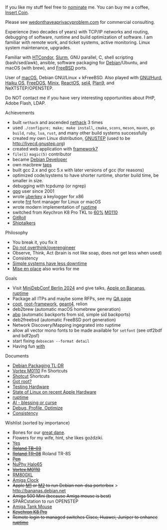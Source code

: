 If you like my stuff feel free to [nominate](https://stars.github.com/nominate) me. You can buy me a coffee, [Insert Coin](https://www.buymeacoffee.com/alexmy).

Please see [wedonthaveaprivacyproblem.com](https://github.com/wedonthaveaprivacyproblem/) for commercial consulting.

Experience (two decades of years) with TCP/IP networks and routing, debugging of software, runtime and build optimization of software. I am familiar with remote work, and ticket systems, active monitoring. Linux system maintenance, upgrades.

Familiar with [HTCondor](https://htcondor.org), [Slurm](https://slurm.schedmd.com), GNU parallel, C, shell scripting (bash/sed/awk), ansible, software packaging for [Debian](https://debian.org)/Ubuntu, and macOS (with brew), and [FreeBSD](https://freebsd.org) ports.

User of [macOS](https://next.com), Debian GNU/Linux + kFreeBSD. Also played with [GNU/Hurd](https://www.debian.org/ports/hurd/), [Haiku OS](https://www.haiku-os.org), [FreeDOS](https://www.freedos.org), [Minix](https://www.minix3.org), [ReactOS](https://reactos.org), [sel4](https://sel4.systems/), [Plan9](https://9p.io/plan9/), and NeXTSTEP/OPENSTEP.

Do NOT contact me if you have very interesting opportunities about PHP, Adobe Flash, LDAP.

Achievements
- built `nethack` and ascended [nethack](https://github.com/alexmyczko/nethack) 3 times
- used `./configure; make; make install`, `cmake`, `scons`, `meson`, `maven`, `go build`, `ruby`, `lua`, `rust`, and many other build systems successfully
- created my own Linux distribution, [GNUSTEP](https://aiei.ch/gnustep) (used to be http://livecd.gnustep.org)
- created web application with [framework7](https://framework7.io)
- `file(1)` `magic(5)` contributor
- became [Debian Developer](https://qa.debian.org/developer.php?login=tar@debian.org)
- own macbrew [taps](https://github.com/alexmyczko/homebrew-mac)
- built gcc 2.x and gcc 5.x with later versions of gcc (for reasons)
- optimized code/systems to have shorter runtime, shorter build time, be smaller in size.
- debugging with tcpdump (or ngrep)
- [gpg](https://db.debian.org/fetchkey.cgi?fingerprint=B60A1BF363DC1319FF0A8E89116852BCDF7515C0) user since 2001
- wrote [uberkey](https://github.com/alexmyczko/uberkey) a keylogger for x86
- wrote [fnt](https://github.com/alexmyczko/fnt) font manager for Linux or macOS
- wrote modern implementation of [ruptime](https://github.com/alexmyczko/ruptime)
- switched from Keychron K8 Pro TKL to [60%](https://www.reddit.com/r/MechanicalKeyboards/comments/1b2i0k1/m0110_with_tank/) [M0110](https://github.com/alexmyczko/autoexec.bat/blob/master/Documents/m0110.md)
- [GitRoll](https://gitroll.io/profile/uaSepoTD0VxNQbhD8hRzeYneXwNn2)
- [Shiptalkers](https://shiptalkers.dev/compare?github=alexmyczko&twitter=aieidotch)

Philosophy
- You break it, you fix it
- [Do not overthink/overengineer](https://github.com/kelseyhightower/nocode)
- Observe, Think, Act (brain is not like soap, does not get less when used)
- Consistency
- [Simple systems have less downtime](https://www.gkogan.co/blog/simple-systems/)
- [Mise en place](https://en.wikipedia.org/wiki/Mise_en_place) also works for me

Goals
- Visit [MiniDebConf Berlin 2024](https://wiki.debian.org/DebianEvents/de/2024/MiniDebconfBerlin) and give talks, [Apple on Bananas](https://github.com/alexmyczko/autoexec.bat/blob/master/Documents/bananas.md), [ruptime](https://github.com/alexmyczko/autoexec.bat/blob/master/Documents/ruptime.key)
- Package all ITPs and maybe some RFPs, see my [QA page](https://qa.debian.org/developer.php?login=tar%40debian.org)
- [coot](https://packages.debian.org/coot), [root-framework](https://salsa.debian.org/science-team/root), [geant4](https://github.com/alexmyczko/homebrew-mac/blob/main/geant4.rb), relion
- deb2brew (automatic macOS homebrew generation)
- [abp](https://github.com/alexmyczko/autoexec.bat/blob/master/abp) (automatic backports from sid, simple sid backports)
- deb2freebsd (automatic FreeBSD port generation)
- Network Discovery/Mapping ingegrated into ruptime
- allow all vector mono fonts to be made available for `setfont` (see otf2bdf and bdf2psf)
- start fixing `debsecan --format detail`
- Having fun [with](https://www.zazzle.ch/mbr/238224177574007497/likes?rf=238224177574007497)

Documents
- [Debian Packaging TL;DR](https://github.com/alexmyczko/autoexec.bat/blob/master/Documents/debian-packaging.md)
- [Vortex M0110](https://github.com/alexmyczko/autoexec.bat/blob/master/Documents/m0110.md) Fn Shortcuts
- [Shotcut](https://github.com/alexmyczko/autoexec.bat/blob/master/Documents/shotcut.md) Shortcuts
- [Got root?](https://github.com/alexmyczko/autoexec.bat/blob/master/Documents/got-root.md)
- [Testing Hardware](https://github.com/alexmyczko/autoexec.bat/blob/master/Documents/hardware.md)
- [State of Linux on recent Apple Hardware](https://github.com/alexmyczko/autoexec.bat/blob/master/Documents/bananas.md)
- [ruptime](https://github.com/alexmyczko/autoexec.bat/blob/master/Documents/ruptime.pdf)
- [AI - blessing or curse](https://github.com/alexmyczko/autoexec.bat/blob/master/Documents/ai.pdf)
- [Debug, Profile, Optimize]()
- [Consistency]()

Wishlist (sorted by importance)
- Bones for our [great dane](https://www.flickr.com/photos/aiei/34397165464/).
- Flowers for my wife, hint, she likes goździki.
- [Yes](https://web.archive.org/web/20211109055443/https://mykeyboard.eu/catalogue/modern-m0110-keyboard-kit_639/)
- ~~[Roland TB-03](https://www.digitec.ch/de/s1/product/roland-tb-03-synthesizer-12811472?supplier=406802&utm_source=google&utm_medium=cpc&utm_campaign=PROD_CH_PMAX_CSS_Cluster_5&campaignid=20384870329&adgroupid=&adid=&dgCidg=CjwKCAjw_e2wBhAEEiwAyFFFo8M0z_FRuv3G5P5bDgVwALVCaJ17QRUKzJNfWtAadhDmw2XcOpPJWRoCYjMQAvD_BwE&gad_source=1&gclid=CjwKCAjw_e2wBhAEEiwAyFFFo8M0z_FRuv3G5P5bDgVwALVCaJ17QRUKzJNfWtAadhDmw2XcOpPJWRoCYjMQAvD_BwE&gclsrc=aw.ds)~~
- ~~[Roland TR-08](https://www.digitec.ch/de/s1/product/roland-tr-08-groovebox-midi-controller-12826452?ip=tr-08)~~ Roland TR-8S
- ~~[Pen](https://www.galaxus.ch/en/s12/product/caran-dache-849-popline-orange-pens-5608696)~~
- [NuPhy Halo65](https://nuphy.com/apps/wishlist/65ec733a16c406dafe64dc6d)
- ~~[Vortex M0110](https://vortexgear.store/products/m0110-qmk-via-vial-version?variant=43156282998947)~~
- [RM800XL](https://revive-machines.com/index-en.html)
- [Amiga Clock](https://retrofied.uk/products/amiga-workbench-small-desktop-wall-clock)
- ~~Apple [M1](https://www.apple.com/ch-de-edu/shop/buy-mac/mac-mini/apple-m2-chip-mit-8-core-cpu-und-10-core-gpu-256gb) or [M2](https://www.apple.com/ch-de-edu/shop/buy-mac/mac-studio/12-core-cpu-30-core-gpu-16-core-neural-engine-32-gb-arbeitsspeicher-512gb) to run Debian non-dsa porterbox~~ > http://bananas.debian.net
- ~~Amiga 500 Mini (because Amiga mouse is best)~~
- SPARCstation to run OPENSTEP
- [Amiga Tank Mouse](https://www.ebay.de/itm/125915566672?chn=ps&_ul=DE&norover=1&mkevt=1&mkrid=707-168914-925416-0&mkcid=2&itemid=125915566672&targetid=293946777986&device=m&mktype=pla&googleloc=1003297&poi=&campaignid=20357221430&mkgroupid=146340207970&rlsatarget=pla-293946777986&abcId=&merchantid=7364532&gad_source=1&gclid=CjwKCAjw0YGyBhByEiwAQmBEWjQ1pi11cgBH8Xqhi05NOrg9q8f2nKil_MmwGFyuHdrtBbFI_xRtZxoC51UQAvD_BwE)
- ~~[Keychron K8 Pro](https://www.digitec.ch/de/s1/product/keychron-k8-pro-us-kabelgebunden-kabellos-tastatur-22670050?ip=keychron+k8+pro)~~
- ~~Remote login to managed switches Cisco, Huawei, Juniper to enhance [ruptime](https://github.com/alexmyczko/ruptime)~~

<!--
![Metrics](https://metrics.lecoq.io/alexmyczko?template=classic&repositories.forks=true&base.metadata=0&lines=1&achievements=1&achievements.threshold=C&achievements.secrets=true&achievements.display=compact&achievements.limit=0&config.timezone=Europe%2FZurich)

Something went wrong bananas!
![Alex's github stats](https://github-readme-stats.vercel.app/api?username=alexmyczko&show_icons=true&theme=graywhite)

[![Top Langs](https://github-readme-stats.vercel.app/api/top-langs/?username=alexmyczko&layout=compact)](https://github.com/anuraghazra/github-readme-stats)
-->
